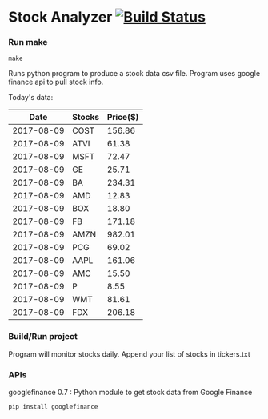 # Stock Analyzer [![Build Status](https://travis-ci.org/ogoyal/StockAnalyzer.svg?branch=master)](https://travis-ci.org/ogoyal/StockAnalyzer)

### Run make
```
make
```

Runs python program to produce a stock data csv file. Program uses google finance api to pull stock info.

Today's data:

| Date| Stocks| Price($) | 
| --- | --- | ---  | 
| 2017-08-09| COST| 156.86 | 
| 2017-08-09| ATVI| 61.38 | 
| 2017-08-09| MSFT| 72.47 | 
| 2017-08-09| GE| 25.71 | 
| 2017-08-09| BA| 234.31 | 
| 2017-08-09| AMD| 12.83 | 
| 2017-08-09| BOX| 18.80 | 
| 2017-08-09| FB| 171.18 | 
| 2017-08-09| AMZN| 982.01 | 
| 2017-08-09| PCG| 69.02 | 
| 2017-08-09| AAPL| 161.06 | 
| 2017-08-09| AMC| 15.50 | 
| 2017-08-09| P| 8.55 | 
| 2017-08-09| WMT| 81.61 | 
| 2017-08-09| FDX| 206.18 | 

### Build/Run project

Program will monitor stocks daily. Append your list of stocks in tickers.txt

### APIs
googlefinance 0.7 : Python module to get stock data from Google Finance

```
pip install googlefinance
```

